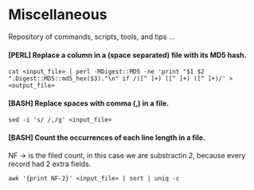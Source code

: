 # Miscellaneous
Repository of commands, scripts, tools, and tips ... 

#### [PERL] Replace a column in a (space separated) file with its MD5 hash.
```
cat <input_file> | perl -MDigest::MD5 -ne 'print "$1 $2 ".Digest::MD5::md5_hex($3)."\n" if /([^ ]+) ([^ ]+) ([^ ]+)/' > <output_file>
```
#### [BASH] Replace spaces with comma (,) in a file.
```
sed -i 's/ /,/g' <input_file>
```
#### [BASH] Count the occurrences of each line length in a file.
NF -> is the filed count, in this case we are substractin 2, because every record had 2 extra fields.
```
awk '{print NF-2}' <input_file> | sort | uniq -c
```
